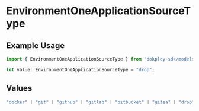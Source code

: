# EnvironmentOneApplicationSourceType

## Example Usage

```typescript
import { EnvironmentOneApplicationSourceType } from "dokploy-sdk/models/operations";

let value: EnvironmentOneApplicationSourceType = "drop";
```

## Values

```typescript
"docker" | "git" | "github" | "gitlab" | "bitbucket" | "gitea" | "drop"
```